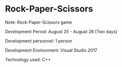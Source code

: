 # Rock-Paper-Scissors

Note: Rock-Paper-Scissors game

Development Period: August 25 - August 26 (Two days)

Development personnel: 1 person

Development Environment: Visual Studio 2017

Technology used: C++
